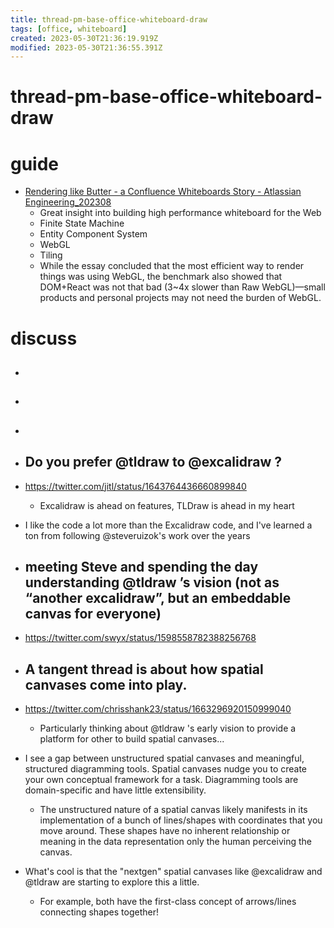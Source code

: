 ```yaml
---
title: thread-pm-base-office-whiteboard-draw
tags: [office, whiteboard]
created: 2023-05-30T21:36:19.919Z
modified: 2023-05-30T21:36:55.391Z
---
```


# thread-pm-base-office-whiteboard-draw

# guide

- [Rendering like Butter - a Confluence Whiteboards Story - Atlassian Engineering_202308](https://www.atlassian.com/engineering/rendering-like-butter-a-confluence-whiteboards-story)
  - Great insight into building high performance whiteboard for the Web
  - Finite State Machine
  - Entity Component System
  - WebGL
  - Tiling
  - While the essay concluded that the most efficient way to render things was using WebGL, the benchmark also showed that DOM+React was not that bad (3~4x slower than Raw WebGL)—small products and personal projects may not need the burden of WebGL.
# discuss
- ## 

- ## 

- ## 

- ## Do you prefer @tldraw to @excalidraw ?
- https://twitter.com/jitl/status/1643764436660899840
  - Excalidraw is ahead on features, TLDraw is ahead in my heart
- I like the code a lot more than the Excalidraw code, and I've learned a ton from following @steveruizok's work over the years

- ## meeting Steve and spending the day understanding @tldraw ’s vision (not as “another excalidraw”, but an embeddable canvas for everyone) 
- https://twitter.com/swyx/status/1598558782388256768

- ## A tangent thread is about how spatial canvases come into play. 
- https://twitter.com/chrisshank23/status/1663296920150999040
  - Particularly thinking about @tldraw 's early vision to provide a platform for other to build spatial canvases...
- I see a gap between unstructured spatial canvases and meaningful, structured diagramming tools. Spatial canvases nudge you to create your own conceptual framework for a task. Diagramming tools are domain-specific and have little extensibility.
  - The unstructured nature of a spatial canvas likely manifests in its implementation of a bunch of lines/shapes with coordinates that you move around. These shapes have no inherent relationship or meaning in the data representation only the human perceiving the canvas.

- What's cool is that the "nextgen" spatial canvases like @excalidraw and @tldraw are starting to explore this a little. 
  - For example, both have the first-class concept of arrows/lines connecting shapes together!
